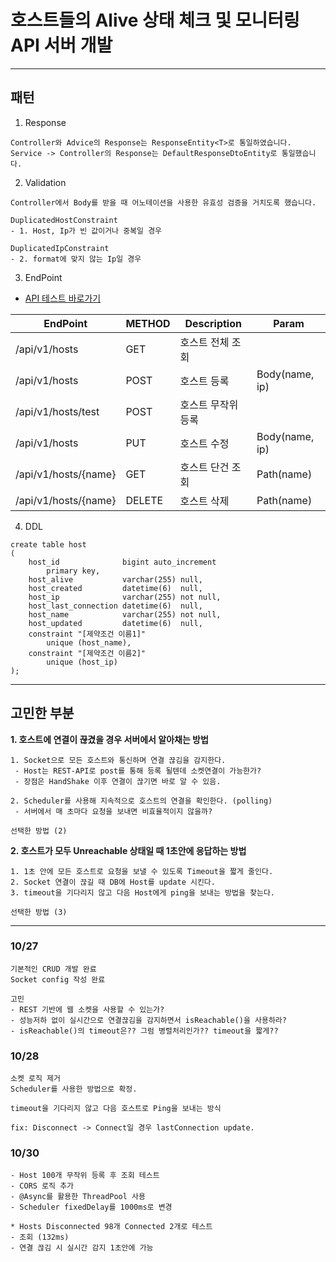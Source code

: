 # 호스트들의 Alive 상태 체크 및 모니터링 API 서버 개발

<hr/>

## 패턴

1. Response

```
Controller와 Advice의 Response는 ResponseEntity<T>로 통일하였습니다.
Service -> Controller의 Response는 DefaultResponseDtoEntity로 통일했습니다.
```

2. Validation

```
Controller에서 Body를 받을 때 어노테이션을 사용한 유효성 검증을 거치도록 했습니다.

DuplicatedHostConstraint
- 1. Host, Ip가 빈 값이거나 중복일 경우

DuplicatedIpConstraint
- 2. format에 맞지 않는 Ip일 경우
```

3. EndPoint

- [API 테스트 바로가기](https://documenter.getpostman.com/view/19080293/2s8YK4rmjm)

| EndPoint             | METHOD | Description | Param          |
|----------------------|--------|------------|----------------|
| /api/v1/hosts        | GET    | 호스트 전체 조회  |                |
| /api/v1/hosts        | POST   | 호스트 등록     | Body(name, ip) |
| /api/v1/hosts/test   | POST   | 호스트 무작위 등록 |                |
| /api/v1/hosts        | PUT    | 호스트 수정     | Body(name, ip) |
| /api/v1/hosts/{name} | GET    | 호스트 단건 조회  | Path(name)     |
| /api/v1/hosts/{name} | DELETE | 호스트 삭제     | Path(name)     |

4. DDL

```mysql
create table host
(
    host_id              bigint auto_increment
        primary key,
    host_alive           varchar(255) null,
    host_created         datetime(6)  null,
    host_ip              varchar(255) not null,
    host_last_connection datetime(6)  null,
    host_name            varchar(255) not null,
    host_updated         datetime(6)  null,
    constraint "[제약조건 이름1]"
        unique (host_name),
    constraint "[제약조건 이름2]"
        unique (host_ip)
);
```

<hr/>

## 고민한 부분

**1. 호스트에 연결이 끊겼을 경우 서버에서 알아채는 방법**

```
1. Socket으로 모든 호스트와 통신하며 연결 끊김을 감지한다.
 - Host는 REST-API로 post를 통해 등록 될텐데 소켓연결이 가능한가?
 - 장점은 HandShake 이후 연결이 끊기면 바로 알 수 있음.
 
2. Scheduler를 사용해 지속적으로 호스트의 연결을 확인한다. (polling)
 - 서버에서 매 초마다 요청을 보내면 비효율적이지 않을까?

선택한 방법 (2)
```

**2. 호스트가 모두 Unreachable 상태일 때 1초안에 응답하는 방법**

```
1. 1초 안에 모든 호스트로 요청을 보낼 수 있도록 Timeout을 짧게 줄인다.
2. Socket 연결이 끊길 때 DB에 Host를 update 시킨다.
3. timeout을 기다리지 않고 다음 Host에게 ping을 보내는 방법을 찾는다.

선택한 방법 (3)
```

<hr/>

### 10/27

```
기본적인 CRUD 개발 완료 
Socket config 작성 완료

고민
- REST 기반에 웹 소켓을 사용할 수 있는가?
- 성능저하 없이 실시간으로 연결끊김을 감지하면서 isReachable()을 사용하라?
- isReachable()의 timeout은?? 그럼 병렬처리인가?? timeout을 짧게??
```

### 10/28

```
소켓 로직 제거
Scheduler를 사용한 방법으로 확정.

timeout을 기다리지 않고 다음 호스트로 Ping을 보내는 방식

fix: Disconnect -> Connect일 경우 lastConnection update.
```

### 10/30

```
- Host 100개 무작위 등록 후 조회 테스트
- CORS 로직 추가
- @Async를 활용한 ThreadPool 사용
- Scheduler fixedDelay를 1000ms로 변경 

* Hosts Disconnected 98개 Connected 2개로 테스트 
- 조회 (132ms)
- 연결 끊김 시 실시간 감지 1초안에 가능   
```

